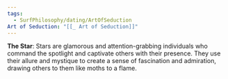 ```yaml
---
tags:
  - SurfPhilosophy/dating/ArtOfSeduction
Art of Seduction: "[[_ Art of Seduction]]"
---
```




**The Star**: Stars are glamorous and attention-grabbing individuals who command the spotlight and captivate others with their presence. They use their allure and mystique to create a sense of fascination and admiration, drawing others to them like moths to a flame.